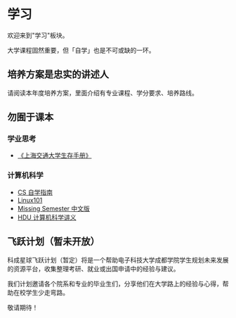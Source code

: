 # 学习

欢迎来到"学习"板块。

大学课程固然重要，但「自学」也是不可或缺的一环。

## 培养方案是忠实的讲述人

请阅读本年度培养方案，里面介绍有专业课程、学分要求、培养路线。

## 勿囿于课本

### 学业思考

- [《上海交通大学生存手册》](https://survivesjtu.gitbook.io/survivesjtumanual)

### 计算机科学

- [CS 自学指南](https://csdiy.wiki/)
- [Linux101](https://101.lug.ustc.edu.cn/)
- [Missing Semester 中文版](https://missing-semester-cn.github.io/)
- [HDU 计算机科学讲义](https://hdu-cs.wiki/)

## 飞跃计划（暂未开放）

科成星球飞跃计划（暂定）将是一个帮助电子科技大学成都学院学生规划未来发展的资源平台，收集整理考研、就业或出国申请中的经验与建议。

我们计划邀请各个院系和专业的毕业生们，分享他们在大学路上的经验与心得，帮助在校学生少走弯路。

敬请期待！
